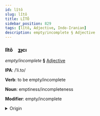 ```yaml
---
id: lîtô
slug: lîtô
title: LÎTÔ
sidebar_position: 829
tags: [lîtô, Adjective, Indo-Iranian]
description: empty/incomplete § Adjective
---
```


### lîtô&emsp;<span kind="abugida">ʓɟcı</span>

*empty/incomplete* **§** [Adjective](../../tags/Adjective)

**IPA**: /ˈli.to/

**Verb**: to be empty/incomplete

**Noun**: emptiness/incompleteness

**Modifier**: empty/incomplete

<details>
    <summary>Origin</summary>
    Nepali रित्तो ritto [rit̪̚t̪o]<br/>
    <em>Indo-Iranian Language Family</em>
</details>